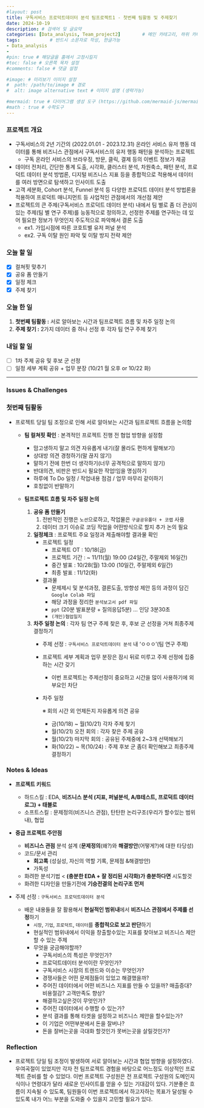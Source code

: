 ```yaml
---
#layout: post
title: 구독서비스 프로덕트데이터 분석 팀프로젝트1 - 첫번째 팀활동 및 주제찾기
date: 2024-10-19
description: # 검색어 및 글요약
categories: [Data_analysis, Team_project2]        # 메인 카테고리, 하위 카테고리(생략가능)
tags:           # 반드시 소문자로 작성, 한글가능
- Data_analysis
- 
#pin: true # 해당글을 홈에서 고정시킬지
#toc: false # 오른쪽 목차 설정
#comments: false # 댓글 설정

#image: # 미리보기 이미지 설정
#  path: /path/to/image # 경로
#  alt: image alternative text # 이미지 설명 (생략가능)

#mermaid: true # 다이어그램 생성 도구 (https://github.com/mermaid-js/mermaid)
#math : true # 수학도구
---
```



### 프로젝트 개요

- 구독서비스의 2년 기간의 (2022.01.01 - 2023.12.31) 온라인 서비스 유저 행동 데이터를 통해 비즈니스 관점에서 구독서비스의 유저 행동 패턴을 분석하는 프로젝트
    - 구독 온라인 서비스의 브라우징, 방문, 클릭, 결제 등의 이벤트 정보가 제공
- 데이터 전처리, 간단한 통계 도출, 시각화, 클러스터 분석, 차원축소, 패턴 분석, 프로덕트 데이터 분석 방법론, 디지털 비즈니스 지표 등을 종합적으로 적용해서 데이터를 여러 방면으로 탐색하고 인사이트 도출
- 고객 세분화, Cohort 분석, Funnel 분석 등 다양한 프로덕트 데이터 분석 방법론을 적용하여 프로덕트 매니지먼트 등 사업적인 관점에서의 개선점 제안
- 프로젝트의 큰 주제(구독서비스 프로덕트 데이터 분석) 내에서 팀 별로 좀 더 관심이 있는 주제(팀 별 연구 주제)를 능동적으로 정의하고, 선정한 주제를 연구하는 데 있어 필요한 정보가 무엇인지 주도적으로 파악해서 결론 도출
    - ex1. 가입시점에 따른 코호트별 유저 퍼널 분석
    - ex2. 구독 이탈 원인 파악 및 이탈 방지 전략 제안

### 오늘 할 일

- [x]  컬쳐핏 맞추기
- [x]  공유 폼 만들기
- [x]  일정 체크
- [x]  주제 찾기

### 오늘 한 일

1. **첫번째 팀활동 :** 서로 알아보는 시간과 팀프로젝트 흐름 및 차주 일정 논의
2. **주제 찾기 :** 2가지 데이터 중 하나 선정 후 각자 팀 연구 주제 찾기

### 내일 할 일

- [ ]  1차 주제 공유 및 후보 군 선정
- [ ]  일정 세부 계획 공유 + 업무 분장 (10/21 월 오후 or 10/22 화)

---

### Issues & Challenges

### 첫번째 팀활동

- 프로젝트 당일 팀 조정으로 인해 서로 알아보는 시간과 팀프로젝트 흐름을 논의함
    - **팀 컬쳐핏 확인** : 본격적인 프로젝트 진행 전 협업 방향을 설정함
        - 맘고생하지 말고 의견 자유롭게 내기(잘 몰라도 편하게 말해보기)
        - 상대방 의견 경청하기(말 끊지 않기)
        - 말하기 전에 한번 더 생각하기(너무 공격적으로 말하지 않기)
        - 반대의견, 비판은 반드시 필요한 작업!임을 명심하기
        - 하루에 To Do 일정 / 작업내용 점검 / 업무 마무리 같이하기
        - 호칭없이 반말하기
    
    - **팀프로젝트 흐름 및 차주 일정 논의**
        1. **공유 폼 만들기** 
            1. 전반적인 진행은 `노션`으로하고, 작업물은 `구글공유폴더 + 코랩` 사용
            2. 데이터 크기 이슈로 코딩 작업을 어떤방식으로 할지 추가 논의 필요
        2. **일정체크** : 프로젝트 주요 일정과 제출해야할 결과물 확인 
            - 프로젝트 일정
                - 프로젝트 OT : 10/18(금)
                - 프로젝트 기간 : ~ 11/11(월) 19:00 (24일간, 주말제외 16일간)
                - 중간 발표 : 10/28(월) 13:00 (10일간, 주말제외 6일간)
                - 최종 발표 : 11/12(화)
            - 결과물
                - 문제제시 및 분석과정, 결론도출, 방향성 제안 등의 과정이 담긴 `Google Colab 파일`
                - 해당 과정을 정리한 `분석보고서 pdf 파일`
                - `ppt` (20분 발표분량 + 질의응답5분) … 인당 3분30초
                - `(개인)협업일지`
        3. **차주 일정 논의** : 각자 팀 연구 주제 찾은 후, 후보 군 선정을 거쳐 최종주제 결정하기
            - 주제 선정 : `구독서비스 프로덕트데이터 분석` 내 ‘ㅇㅇㅇ’(팀 연구 주제)
            - 프로젝트 세부 계획과 업무 분장은 잠시 뒤로 미루고 주제 선정에 집중하는 시간 갖기
                - 이번 프로젝트는 주제선정이 중요하고 시간을 많이 사용하기에 외부요인 차단
            - 차주 일정
                
                ※ 회의 시간 외 언제든지 자유롭게 의견 공유
                
                - 금(10/18) ~ 월(10/21) 각자 주제 찾기
                - 월(10/21) 오전 회의 : 각자 찾은 주제 공유
                - 월(10/21) 마지막 회의 : 공유된 주제중에 2~3개 선택해보기
                - 화(10/22) ~ 목(10/24) : 주제 후보 군 좀더 확인해보고 최종주제 결정하기

### Notes & Ideas

- **프로젝트 키워드**
    - 하드스킬 : EDA, **비즈니스 분석 (지표, 퍼널분석, A/B테스트, 프로덕트 데이터 로그) + 태블로**
    - 소프트스킬 : 문제정의(비즈니스 관점), 탄탄한 논리구조(우리가 할수있는 범위내), 협업

- **중급 프로젝트 주안점**
    - **비즈니스 관점** 분석 설계 (**문제정의**(왜?)와 **해결방안**(어떻게?)에 대한 타당성)
    - 코드/문서 관리
        - **회고록** (성실성, 자신의 역할 기록, 문제점 &해결방안)
        - 가독성
    - 화려한 분석기법 < **(충분한 EDA + 잘 정리된 시각화)가 충분하다면** 시도할것
    - 화려한 디자인을 만들기전에 **기승전결의 논리구조 먼저**

- 주제 선정 : `구독서비스 프로덕트데이터 분석`
    - 배운 내용들을 잘 활용해서 **현실적인 범위내**에서 **비즈니스 관점에서 주제를 선정**하기
        - `시장`, `기업`, `프로덕트`, `데이터`를 **종합적으로 보고 판단**하기
        - 현실적인 범위내에서 이익을 창출할수있는 지표를 찾아보고 비즈니스 제안할 수 있는 주제
        - 무엇을 궁금해야할까?
            - 구독서비스의 특성은 무엇인가?
            - 프로덕트데이터 분석이란 무엇인가?
            - 구독서비스 시장의 트렌드와 이슈는 무엇인가?
            - 경쟁사들은 어떤 문제점들이 있었고 해결했을까?
            - 주어진 데이터에서 어떤 비즈니스 지표를 만들 수 있을까? 매출증대? 비용절감? 고객만족도 향상?
            - 해결하고싶은것이 무엇인가?
            - 주어진 데이터에서 수행할 수 있는가?
            - 분석 결과를 통해 타겟을 설정하고 비즈니스 제안을 할수있는가?
            - 이 기업은 어떤부분에서 돈을 잘버나?
            - 돈을 잘버는곳을 극대화 할것인가 못버는곳을 살릴것인가?

### Reflection

- 프로젝트 당일 팀 조정이 발생하여 서로 알아보는 시간과 협업 방향을 설정하였다. 우여곡절이 있었지만 각자 전 팀프로젝트 경험을 바탕으로 어느정도 이상적인 프로젝트 준비를 할 수 있었다. 이번 프로젝트 구성원은 전 프로젝트 구성원의 도메인지식이나 연령대가 달라 새로운 인사이트를 얻을 수 있는 기대감이 있다. 기분좋은 흐름이 지속될 수 있도록, 팀원들이 이번 프로젝트에서 하고자하는 목표가 달성될 수 있도록 내가 어느 부분을 도와줄 수 있을지 고민할 필요가 있다.